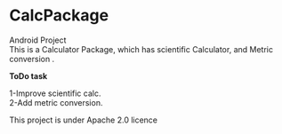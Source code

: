 # CalcPackage
Android Project<br/>
This is a Calculator Package, which has scientific Calculator, and Metric conversion .<br/>
<p><strong> ToDo task</strong></p>
1-Improve scientific calc.<br/>
2-Add metric conversion.</br>
<p>This project is under Apache 2.0 licence</p>


